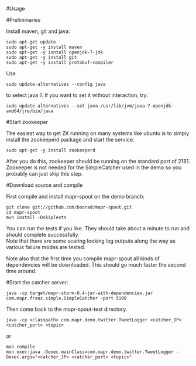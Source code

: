 



#Usage

#Preliminaries

Install maven, git and java:

    sudo apt-get update
    sudo apt-get -y install maven
    sudo apt-get -y isntall openjdk-7-jdk
    sudo apt-get -y install git
    sudo apt-get -y install protobuf-compiler

Use 

    sudo update-alternatives --config java

to select java 7.  If you want to set it without interaction, try:

    sudo update-alternatives --set java /usr/lib/jvm/java-7-openjdk-amd64/jre/bin/java

#Start zookeeper

The easiest way to get ZK running on many systems like ubuntu is to simply install the zookeeperd 
package and start the service.

    sudo apt-get -y install zookeeperd

After you do this, zookeeper should be running on the standard port of 2181.  Zookeeper is 
not needed for the SimpleCatcher used in the demo so you probably can just skip this step.

#Download source and compile

First compile and install mapr-spout on the demo branch:

    git clone git://github.com/boorad/mapr-spout.git
    cd mapr-spout
    mvn install -DskipTests

You can run the tests if you like.  They should take about a minute to run and should complete successfully.  
Note that there are some scaring looking log outputs along the way as various failure modes are tested.

Note also that the first time you compile mapr-spout all kinds of dependencies will be downloaded.  This should
go much faster the second time around.

#Start the catcher server:

    java -cp target/mapr-storm-0.4-jar-with-dependencies.jar com.mapr.franz.simple.SimpleCatcher -port 5100

Then come back to the mapr-spout-test directory.

    java -cp <classpath> com.mapr.demo.twitter.TweetLogger <catcher_IP> <catcher_port> <topic>

or

    mvn compile
    mvn exec:java -Dexec.mainClass=com.mapr.demo.twitter.TweetLogger -Dexec.args="<catcher_IP> <catcher_port> <topic>"
